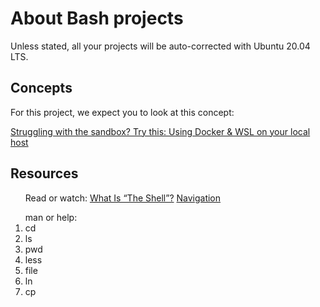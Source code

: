 <!DOCTYPE html>
<html>
    <head>
        <meta charset="UTF-8" />
        <title>Shell basics</title>
    </head>
</html>
<body>
    <h1>About Bash projects</h1>
    <p>Unless stated, all your projects will be auto-corrected with Ubuntu 20.04 LTS.</p>
    <div>
        <h2>Concepts</h2>
        <p>For this project, we expect you to look at this concept:</p>
        <a href="https://intranet.alxswe.com/concepts/100039">Struggling with the sandbox? Try this: Using Docker & WSL on your local host</a>
    </div>
    <div>
        <img src="https://s3.amazonaws.com/intranet-projects-files/holbertonschool-sysadmin_devops/205/image.jpg" alt="">
        <h2>Resources</h2>
        <ol>
            Read or watch:
            <a href="https://intranet.alxswe.com/rltoken/vwO91sqNBgRL03BLu-ueiA">What Is “The Shell”?</a>
            <a href="https://intranet.alxswe.com/rltoken/iblidp7yp6i-QpT8rDXHaA">Navigation</a>
        </ol>
        <ol>
            man or help:
            <li>cd</li>
            <li>ls</li>
            <li>pwd</li>
            <li>less</li>
            <li>file</li>
            <li>ln</li>
            <li>cp</li>
        </ol>
    </div>
</body>
